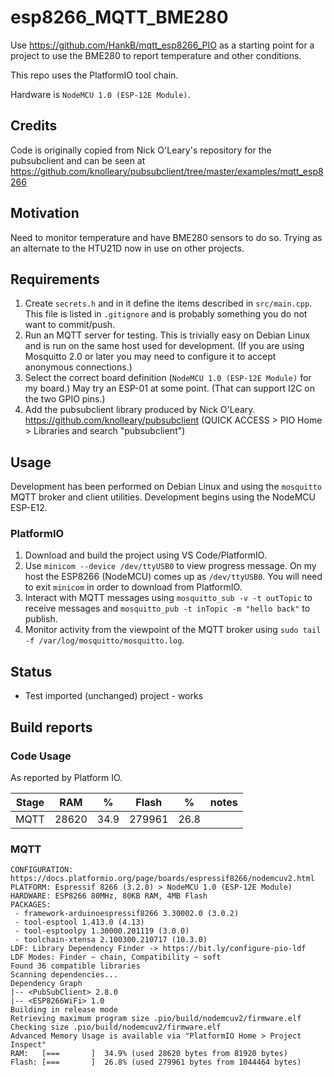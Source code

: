 # esp8266_MQTT_BME280

Use <https://github.com/HankB/mqtt_esp8266_PIO> as a starting point for a project to use the BME280 to report temperature and other conditions.

This repo uses the PlatformIO tool chain.

Hardware is `NodeMCU 1.0 (ESP-12E Module)`.

## Credits

Code is originally copied from Nick O'Leary's repository for the pubsubclient and can be seen at https://github.com/knolleary/pubsubclient/tree/master/examples/mqtt_esp8266

## Motivation

Need to monitor temperature and have BME280 sensors to do so. Trying as an alternate to the HTU21D now in use on other projects.

## Requirements

1. Create `secrets.h` and in it define the items described in `src/main.cpp`. This file is listed in `.gitignore` and is probably something you do not want to commit/push.
1. Run an MQTT server for testing. This is trivially easy on Debian Linux and is run on the same host used for development. (If you are using Mosquitto 2.0 or later you may need to configure it to accept anonymous connections.)
1. Select the correct board definition (`NodeMCU 1.0 (ESP-12E Module)` for my board.) May try an ESP-01 at some point. (That can support I2C on the two GPIO pins.)
1. Add the pubsubclient library produced by Nick O'Leary. <https://github.com/knolleary/pubsubclient> (QUICK ACCESS > PIO Home > Libraries and search "pubsubclient")

## Usage

Development has been performed on Debian Linux and using the `mosquitto` MQTT broker and client utilities. Development begins using the NodeMCU ESP-E12.

### PlatformIO

1. Download and build the project using VS Code/PlatformIO. 
1. Use `minicom --device /dev/ttyUSB0` to view progress message. On my host the ESP8266 (NodeMCU) comes up as `/dev/ttyUSB0`. You will need to exit `minicom` in order to download from PlatformIO.
1. Interact with MQTT messages using `mosquitto_sub -v -t outTopic` to receive messages and `mosquitto_pub -t inTopic -m "hello back"` to publish. 
1. Monitor activity from the viewpoint of the MQTT broker using `sudo tail -f /var/log/mosquitto/mosquitto.log`.

## Status

* Test imported (unchanged) project - works

## Build reports

### Code Usage

As reported by Platform IO.

|Stage|RAM|%|Flash|%|notes|
|---|---|---|---|---|---|
|MQTT|28620|34.9|279961|26.8||

### MQTT

```text
CONFIGURATION: https://docs.platformio.org/page/boards/espressif8266/nodemcuv2.html
PLATFORM: Espressif 8266 (3.2.0) > NodeMCU 1.0 (ESP-12E Module)
HARDWARE: ESP8266 80MHz, 80KB RAM, 4MB Flash
PACKAGES: 
 - framework-arduinoespressif8266 3.30002.0 (3.0.2) 
 - tool-esptool 1.413.0 (4.13) 
 - tool-esptoolpy 1.30000.201119 (3.0.0) 
 - toolchain-xtensa 2.100300.210717 (10.3.0)
LDF: Library Dependency Finder -> https://bit.ly/configure-pio-ldf
LDF Modes: Finder ~ chain, Compatibility ~ soft
Found 36 compatible libraries
Scanning dependencies...
Dependency Graph
|-- <PubSubClient> 2.8.0
|-- <ESP8266WiFi> 1.0
Building in release mode
Retrieving maximum program size .pio/build/nodemcuv2/firmware.elf
Checking size .pio/build/nodemcuv2/firmware.elf
Advanced Memory Usage is available via "PlatformIO Home > Project Inspect"
RAM:   [===       ]  34.9% (used 28620 bytes from 81920 bytes)
Flash: [===       ]  26.8% (used 279961 bytes from 1044464 bytes)
```